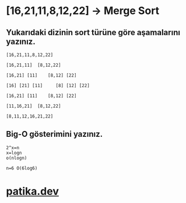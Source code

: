 # [16,21,11,8,12,22] -> Merge Sort

## Yukarıdaki dizinin sort türüne göre aşamalarını yazınız.
    [16,21,11,8,12,22]

    [16,21,11]  [8,12,22]

    [16,21] [11]    [8,12] [22]

    [16] [21] [11]     [8] [12] [22]

    [16,21] [11]    [8,12] [22]

    [11,16,21]  [8,12,22]

    [8,11,12,16,21,22]

## Big-O gösterimini yazınız.
    2^x=n
    x=logn
    o(nlogn)

    n=6 O(6log6)

# [patika.dev](https://www.patika.dev/tr)